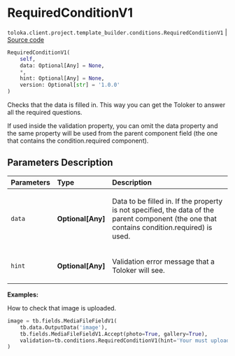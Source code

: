 # RequiredConditionV1
`toloka.client.project.template_builder.conditions.RequiredConditionV1` | [Source code](https://github.com/Toloka/toloka-kit/blob/v1.1.4/src/client/project/template_builder/conditions.py#L215)

```python
RequiredConditionV1(
    self,
    data: Optional[Any] = None,
    *,
    hint: Optional[Any] = None,
    version: Optional[str] = '1.0.0'
)
```

Checks that the data is filled in. This way you can get the Toloker to answer all the required questions.


If used inside the validation property, you can omit the data property and the same property will be used from the
parent component field (the one that contains the condition.required component).

## Parameters Description

| Parameters | Type | Description |
| :----------| :----| :-----------|
`data`|**Optional\[Any\]**|<p>Data to be filled in. If the property is not specified, the data of the parent component (the one that contains condition.required) is used.</p>
`hint`|**Optional\[Any\]**|<p>Validation error message that a Toloker will see.</p>

**Examples:**

How to check that image is uploaded.

```python
image = tb.fields.MediaFileFieldV1(
    tb.data.OutputData('image'),
    tb.fields.MediaFileFieldV1.Accept(photo=True, gallery=True),
    validation=tb.conditions.RequiredConditionV1(hint='Your must upload photo.'),
)
```
